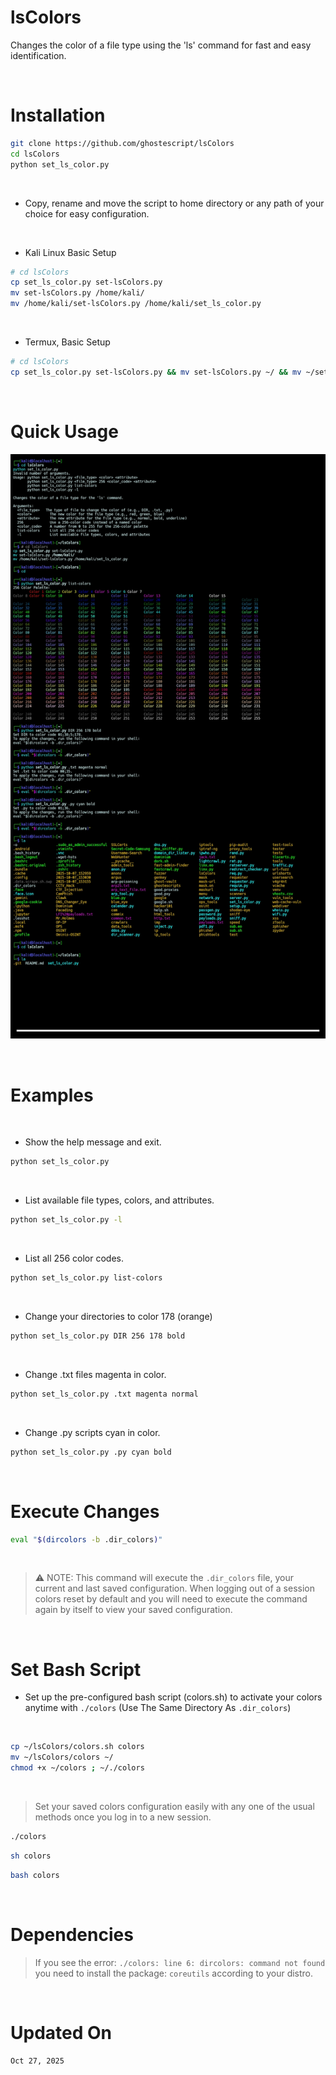 # lsColors
Changes the color of a file type using the 'ls' command for fast and easy identification.

<br>

# Installation 
```bash
git clone https://github.com/ghostescript/lsColors
cd lsColors
python set_ls_color.py
```

<br>

* Copy, rename and move the script to home directory or any path of your choice for easy configuration.

<br>

* Kali Linux Basic Setup 
```bash
# cd lsColors
cp set_ls_color.py set-lsColors.py
mv set-lsColors.py /home/kali/
mv /home/kali/set-lsColors.py /home/kali/set_ls_color.py
```

<br>

* Termux, Basic Setup
```bash
# cd lsColors
cp set_ls_color.py set-lsColors.py && mv set-lsColors.py ~/ && mv ~/set-lsColors.py ~/set_ls_color.py
```

<br>

# Quick Usage
![alt text](https://raw.githubusercontent.com/ghostescript/lsColors/refs/heads/main/files/Screenshot_20251025-211453_Termux.jpg)

<br>

# Examples

<br>

* Show the help message and exit.
```bash
python set_ls_color.py
```

<br>

* List available file types, colors, and attributes.
```bash
python set_ls_color.py -l
```

<br>

 * List all 256 color codes.
```bash
python set_ls_color.py list-colors
```

<br>

* Change your directories to color 178 (orange)
```bash
python set_ls_color.py DIR 256 178 bold
```

<br>

* Change .txt files magenta in color.
```bash
python set_ls_color.py .txt magenta normal
```

<br>

* Change .py scripts cyan in color.
```bash
python set_ls_color.py .py cyan bold
```

<br>

# Execute Changes

```bash
eval "$(dircolors -b .dir_colors)"
```

<br>

> ⚠️ NOTE: This command will execute the ``.dir_colors`` file, your current and last saved configuration. When logging out of a session colors reset by default and you will need to execute the command again by itself to view your saved configuration.

<br>

# Set Bash Script
* Set up the pre-configured bash script (colors.sh) to activate your colors anytime with ``./colors`` (Use The Same Directory As ``.dir_colors``)

<br>

```bash
cp ~/lsColors/colors.sh colors 
mv ~/lsColors/colors ~/
chmod +x ~/colors ; ~/./colors
```

<br>

> Set your saved colors configuration easily with any one of the usual methods once you log in to a new session.

```bash
./colors
```
```bash
sh colors
```
```bash
bash colors
```

<br>

# Dependencies 
> If you see the error: ``./colors: line 6: dircolors: command not found`` you need to install the package: ``coreutils`` according to your distro.

<br>

# Updated On
``Oct 27, 2025``

<br>
